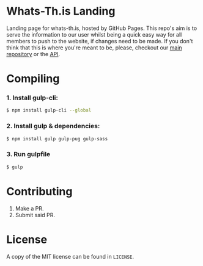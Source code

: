 # Whats-Th.is Landing
Landing page for whats-th.is, hosted by GitHub Pages. This repo's aim is to serve the information to our user whilst being a quick easy way for all members to push to the website, if changes need to be made. If you don't think that this is where you're meant to be, please, checkout our [main repository](https://github.com/whats-this) or the [API](https://github.com/whats-this/api).

# Compiling

### 1. Install gulp-cli:

```sh
$ npm install gulp-cli --global
```

### 2. Install gulp & dependencies:
```sh
$ npm install gulp gulp-pug gulp-sass
```

### 3. Run gulpfile
```sh
$ gulp
```

# Contributing

1. Make a PR.
2. Submit said PR.

# License
A copy of the MIT license can be found in `LICENSE`.
